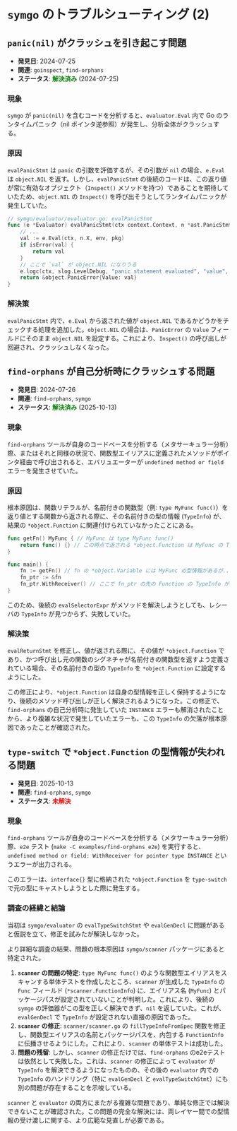 # `symgo` のトラブルシューティング (2)

## `panic(nil)` がクラッシュを引き起こす問題

-   **発見日**: 2024-07-25
-   **関連**: `goinspect`, `find-orphans`
-   **ステータス**: <span style="color:green; font-weight:bold">解決済み</span> (2024-07-25)

### 現象

`symgo` が `panic(nil)` を含むコードを分析すると、`evaluator.Eval` 内で Go のランタイムパニック（nil ポインタ逆参照）が発生し、分析全体がクラッシュする。

### 原因

`evalPanicStmt` は `panic` の引数を評価するが、その引数が `nil` の場合、`e.Eval` は `object.NIL` を返す。しかし、`evalPanicStmt` の後続のコードは、この返り値が常に有効なオブジェクト（`Inspect()` メソッドを持つ）であることを期待していたため、`object.NIL` の `Inspect()` を呼び出そうとしてランタイムパニックが発生していた。

```go
// symgo/evaluator/evaluator.go: evalPanicStmt
func (e *Evaluator) evalPanicStmt(ctx context.Context, n *ast.PanicStmt, env *object.Environment, pkg *scan.PackageInfo) object.Object {
	// ...
	val := e.Eval(ctx, n.X, env, pkg)
	if isError(val) {
		return val
	}
	// ここで `val` が object.NIL になりうる
	e.logc(ctx, slog.LevelDebug, "panic statement evaluated", "value", val.Inspect()) // val.Inspect() でパニック
	return &object.PanicError{Value: val}
}
```

### 解決策

`evalPanicStmt` 内で、`e.Eval` から返された値が `object.NIL` であるかどうかをチェックする処理を追加した。`object.NIL` の場合は、`PanicError` の `Value` フィールドにそのまま `object.NIL` を設定する。これにより、`Inspect()` の呼び出しが回避され、クラッシュしなくなった。

## `find-orphans` が自己分析時にクラッシュする問題

-   **発見日**: 2024-07-26
-   **関連**: `find-orphans`, `symgo`
-   **ステータス**: <span style="color:green; font-weight:bold">解決済み</span> (2025-10-13)

### 現象

`find-orphans` ツールが自身のコードベースを分析する（メタサーキュラー分析）際、またはそれと同様の状況で、関数型エイリアスに定義されたメソッドがポインタ経由で呼び出されると、エバリュエーターが `undefined method or field` エラーを発生させていた。

### 原因

根本原因は、関数リテラルが、名前付きの関数型（例: `type MyFunc func()`）を返り値とする関数から返される際に、その名前付きの型の情報 (`TypeInfo`) が、結果の `*object.Function` に関連付けられていなかったことにある。

```go
func getFn() MyFunc { // MyFunc は type MyFunc func()
    return func() {} // この時点で返される *object.Function は MyFunc の TypeInfo を持たない
}

func main() {
    fn := getFn() // fn の *object.Variable には MyFunc の型情報があるが...
    fn_ptr := &fn
    fn_ptr.WithReceiver() // ここで fn_ptr の先の Function の TypeInfo が見つからずエラー
}
```

このため、後続の `evalSelectorExpr` がメソッドを解決しようとしても、レシーバの `TypeInfo` が見つからず、失敗していた。

### 解決策

`evalReturnStmt` を修正し、値が返される際に、その値が `*object.Function` であり、かつ呼び出し元の関数のシグネチャが名前付きの関数型を返すよう定義されている場合、その名前付きの型の `TypeInfo` を `*object.Function` に設定するようにした。

この修正により、`*object.Function` は自身の型情報を正しく保持するようになり、後続のメソッド呼び出しが正しく解決されるようになった。この修正で、`find-orphans` の自己分析時に発生していた `INSTANCE` エラーも解消されたことから、より複雑な状況で発生していたエラーも、この `TypeInfo` の欠落が根本原因であったことが確認された。

## `type-switch` で `*object.Function` の型情報が失われる問題

-   **発見日**: 2025-10-13
-   **関連**: `find-orphans`, `symgo`
-   **ステータス**: <span style="color:red; font-weight:bold">未解決</span>

### 現象

`find-orphans` ツールが自身のコードベースを分析する（メタサーキュラー分析）際、`e2e` テスト (`make -C examples/find-orphans e2e`) を実行すると、`undefined method or field: WithReceiver for pointer type INSTANCE` というエラーが出力される。

このエラーは、`interface{}` 型に格納された `*object.Function` を `type-switch` で元の型にキャストしようとした際に発生する。

### 調査の経緯と結論

当初は `symgo/evaluator` の `evalTypeSwitchStmt` や `evalGenDecl` に問題があると仮説を立て、修正を試みたが解決しなかった。

より詳細な調査の結果、問題の根本原因は `symgo/scanner` パッケージにあると特定された。

1.  **`scanner` の問題の特定**: `type MyFunc func()` のような関数型エイリアスをスキャンする単体テストを作成したところ、`scanner` が生成した `TypeInfo` の `Func` フィールド (`*scanner.FunctionInfo`) に、エイリアス名 (`MyFunc`) とパッケージパスが設定されていないことが判明した。これにより、後続の `symgo` の評価器がこの型を正しく解決できず、`nil` を返していた。これが、`evalGenDecl` で `TypeInfo` が設定されない直接の原因であった。
2.  **`scanner` の修正**: `scanner/scanner.go` の `fillTypeInfoFromSpec` 関数を修正し、関数型エイリアスの名前とパッケージパスを、内包する `FunctionInfo` に伝播させるようにした。これにより、`scanner` の単体テストは成功した。
3.  **問題の残留**: しかし、`scanner` の修正だけでは、`find-orphans` のe2eテストは依然として失敗した。これは、`scanner` の修正によって `evaluator` が `TypeInfo` を解決できるようになったものの、その後の `evaluator` 内での `TypeInfo` のハンドリング（特に `evalGenDecl` と `evalTypeSwitchStmt`）にも別の問題が存在することを示唆している。

`scanner` と `evaluator` の両方にまたがる複雑な問題であり、単純な修正では解決できないことが確認された。この問題の完全な解決には、両レイヤー間での型情報の受け渡しに関する、より広範な見直しが必要である。